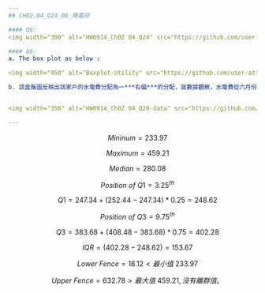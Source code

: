 ```yaml
--- 
## CH02.04_Q24_06_陳嘉祥 

#### Q6: 
<img width="300" alt="HW0914_Ch02 04_Q24" src="https://github.com/user-attachments/assets/5996190e-d58b-4710-9d5a-e5c669866d07">

#### A6:
a. The box plot as below :  

<img width="450" alt="Boxplot-Utility" src="https://github.com/user-attachments/assets/4bc6dc4e-93ed-40d9-89af-70f9478256b2">

b. 該盒鬚圖反映出該家戶的水電費分配為一***右偏***的分配，就數據觀察，水電費從六月份到九月份金額開始就急劇上升，而此時剛好為夏季季節，為用水及用電的高峰, 以下為各統計指標的計算 :


<img width="356" alt="HW0914_Ch02 04_Q20-data" src="https://github.com/user-attachments/assets/4ff29c25-9fb6-4e55-9305-994d41999f32"> 

--- 
```



   $$ \quad\ Mininum=233.97 $$ 

   $$ \quad\ Maximum=459.21 $$ 
   
   $$ \quad\ Median=280.08 $$ 
   
   $$ \quad\ Position\ of\ Q1=3.25^{th} $$  
   
   $$ \quad\ Q1=247.34+(252.44-247.34)*0.25=248.62 $$ 
   
   $$ \quad\ Position\ of\ Q3=9.75^{th} $$  
   
   $$ \quad\ Q3=383.68+(408.48-383.68)*0.75=402.28 $$ 
   
   $$ \quad\ IQR=(402.28-248.62)=153.67 $$ 
   
   $$ \quad\ Lower\ Fence=18.12 < 最小值\ 233.97 $$
   
   $$ \quad\ Upper\ Fence=632.78 > 最大值\ 459.21 ,
   沒有離群值。$$
